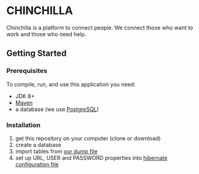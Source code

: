 # CHINCHILLA
Chinchilla is a platform to connect people.
We connect those who want to work and those who need help.

## Getting Started
### Prerequisites
To compile, run, and use this application you need:
- JDK 8+
- [Maven](https://maven.apache.org/)
- a database (we use [PostgreSQL](https://www.postgresql.org/))

### Installation
1. get this repository on your computer (clone or download)
1. create a database
1. import tables from [our dump file](db/tables.sql)
1. set up URL, USER and PASSWORD properties into [hibernate configuration file](src/main/resources/hibernate.cfg.xml)
